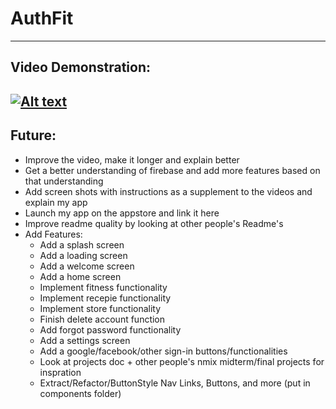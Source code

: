 # AuthFit
---
## Video Demonstration:
[![Alt text](https://img.youtube.com/vi/WTCIIdSxvLg/0.jpg)](https://www.youtube.com/watch?v=WTCIIdSxvLg)
---
## Future:
* Improve the video, make it longer and explain better
* Get a better understanding of firebase and add more features based on that understanding
* Add screen shots with instructions as a supplement to the videos and explain my app
* Launch my app on the appstore and link it here
* Improve readme quality by looking at other people's Readme's
* Add Features:
    * Add a splash screen
    * Add a loading screen
    * Add a welcome screen
    * Add a home screen
    * Implement fitness functionality
    * Implement recepie functionality
    * Implement store functionality
    * Finish delete account function
    * Add forgot password functionality
    * Add a settings screen
    * Add a google/facebook/other sign-in buttons/functionalities
    * Look at projects doc + other people's nmix midterm/final projects for inspration
    * Extract/Refactor/ButtonStyle Nav Links, Buttons, and more (put in components folder)
